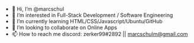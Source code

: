 - 👋 Hi, I’m @marcschul
- 👀 I’m interested in Full-Stack Development / Software Engineering
- 🌱 I’m currently learning HTML/CSS/Javascript/Ubuntu/GitHub
- 💞️ I’m looking to collaborate on Online Apps
- 📫 How to reach me discord: zerker99#2892 || marcschulm@gmail.com

<!---
marcschul/marcschul is a ✨ special ✨ repository because its `README.md` (this file) appears on your GitHub profile.
You can click the Preview link to take a look at your changes.
--->
